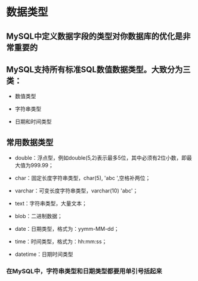 # 数据类型

## MySQL中定义数据字段的类型对你数据库的优化是非常重要的

## MySQL支持所有标准SQL数值数据类型。大致分为三类：

- 数值类型

- 字符串类型

- 日期和时间类型

## 常用数据类型

- double：浮点型，例如double(5,2)表示最多5位，其中必须有2位小数，即最大值为999.99；

- char：固定长度字符串类型，char(5), 'abc  ',空格补两位；

- varchar：可变长度字符串类型，varchar(10) 'abc'；

- text：字符串类型，大量文本；

- blob：二进制数据；

- date：日期类型，格式为：yymm-MM-dd；

- time：时间类型，格式为：hh:mm:ss；

- datetime：日期时间类型

### 在MySQL中，字符串类型和日期类型都要用单引号括起来